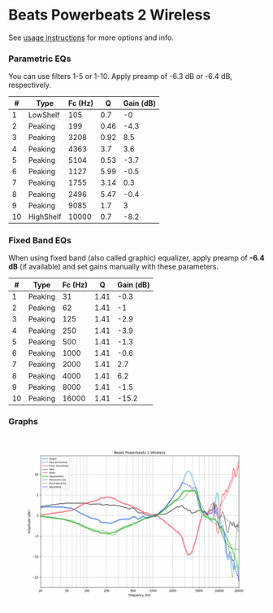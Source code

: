# Beats Powerbeats 2 Wireless
See [usage instructions](https://github.com/jaakkopasanen/AutoEq#usage) for more options and info.

### Parametric EQs
You can use filters 1-5 or 1-10. Apply preamp of -6.3 dB or -6.4 dB, respectively.

|   # | Type      |   Fc (Hz) |    Q |   Gain (dB) |
|-----|-----------|-----------|------|-------------|
|   1 | LowShelf  |       105 | 0.7  |        -0   |
|   2 | Peaking   |       199 | 0.46 |        -4.3 |
|   3 | Peaking   |      3208 | 0.92 |         8.5 |
|   4 | Peaking   |      4363 | 3.7  |         3.6 |
|   5 | Peaking   |      5104 | 0.53 |        -3.7 |
|   6 | Peaking   |      1127 | 5.99 |        -0.5 |
|   7 | Peaking   |      1755 | 3.14 |         0.3 |
|   8 | Peaking   |      2496 | 5.47 |        -0.4 |
|   9 | Peaking   |      9085 | 1.7  |         3   |
|  10 | HighShelf |     10000 | 0.7  |        -8.2 |

### Fixed Band EQs
When using fixed band (also called graphic) equalizer, apply preamp of **-6.4 dB** (if available) and set gains manually with these parameters.

|   # | Type    |   Fc (Hz) |    Q |   Gain (dB) |
|-----|---------|-----------|------|-------------|
|   1 | Peaking |        31 | 1.41 |        -0.3 |
|   2 | Peaking |        62 | 1.41 |        -1   |
|   3 | Peaking |       125 | 1.41 |        -2.9 |
|   4 | Peaking |       250 | 1.41 |        -3.9 |
|   5 | Peaking |       500 | 1.41 |        -1.3 |
|   6 | Peaking |      1000 | 1.41 |        -0.6 |
|   7 | Peaking |      2000 | 1.41 |         2.7 |
|   8 | Peaking |      4000 | 1.41 |         6.2 |
|   9 | Peaking |      8000 | 1.41 |        -1.5 |
|  10 | Peaking |     16000 | 1.41 |       -15.2 |

### Graphs
![](./Beats%20Powerbeats%202%20Wireless.png)
